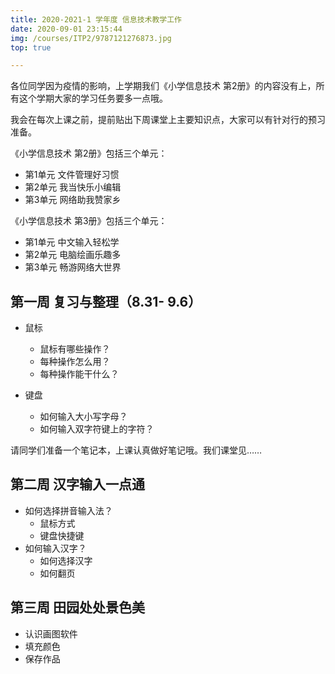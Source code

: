 ```yaml
---
title: 2020-2021-1 学年度 信息技术教学工作
date: 2020-09-01 23:15:44
img: /courses/ITP2/9787121276873.jpg
top: true

---
```

各位同学因为疫情的影响，上学期我们《小学信息技术 第2册》的内容没有上，所有这个学期大家的学习任务要多一点哦。

我会在每次上课之前，提前贴出下周课堂上主要知识点，大家可以有针对行的预习准备。

《小学信息技术 第2册》包括三个单元：

- 第1单元 文件管理好习惯
- 第2单元  我当快乐小编辑
- 第3单元 网络助我赞家乡

《小学信息技术 第3册》包括三个单元：
- 第1单元 中文输入轻松学
- 第2单元 电脑绘画乐趣多
- 第3单元 畅游网络大世界

## 第一周 复习与整理（8.31- 9.6）

- 鼠标
  - 鼠标有哪些操作？
  - 每种操作怎么用？
  - 每种操作能干什么？

- 键盘
  - 如何输入大小写字母？
  - 如何输入双字符键上的字符？

请同学们准备一个笔记本，上课认真做好笔记哦。我们课堂见……

## 第二周 汉字输入一点通

- 如何选择拼音输入法？
  - 鼠标方式
  - 键盘快捷键
- 如何输入汉字？
  - 如何选择汉字
  - 如何翻页

## 第三周 田园处处景色美

- 认识画图软件
- 填充颜色
- 保存作品
